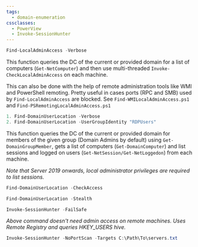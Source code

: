 ```yaml
---
tags:
  - domain-enumeration
cssclasses:
  - PowerView
  - Invoke-SessionHunter
---
```

```powershell title:"Find all machines on the current domain where the current user has local admin access"
Find-LocalAdminAccess -Verbose
```

This function queries the DC of the current or provided domain for a list of computers (`Get-NetComputer`) and then use multi-threaded `Invoke-CheckLocalAdminAccess` on each machine.

This can also be done with the help of remote administration tools like WMI and PowerShell remoting. Pretty useful in cases ports (RPC and SMB) used by `Find-LocalAdminAccess` are blocked. See `Find-WMILocalAdminAccess.ps1` and `Find-PSRemotingLocalAdminAccess.ps1`

```powershell title:"Find computers where a domain admin (or specified user/group) has sessions:"
1. Find-DomainUserLocation -Verbose
2. Find-DomainUserLocation -UserGroupIdentity "RDPUsers"
```

This function queries the DC of the current or provided domain for members of the given group (Domain Admins by default) using `Get-DomainGroupMember`, gets a list of computers (`Get-DomainComputer`) and list sessions and logged on users (`Get-NetSession/Get-NetLoggedon`) from each machine.

*Note that Server 2019 onwards, local administrator privileges are required to list sessions.*

```powershell title:"Find computers where a domain admin session is available and current user has admin access (uses Test-AdminAccess)"
Find-DomainUserLocation -CheckAccess
```

```powershell title:"Find computers (File Servers and Distributed File servers) where a domain admin session is available."
Find-DomainUserLocation -Stealth
```

```powershell title:"List sessions on remote machines (Not PowerView)"
Invoke-SessionHunter -FailSafe
```

*Above command doesn't need admin access on remote machines. Uses Remote Registry and queries HKEY_USERS hive.*

```powershell title:"Opsec friendly command (Not PowerView)"
Invoke-SessionHunter -NoPortScan -Targets C:\Path\To\servers.txt
```

